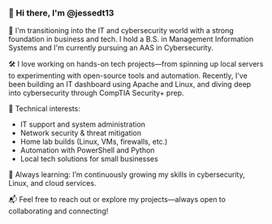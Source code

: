 ### 👋 Hi there, I'm @jessedt13

🚀 I'm transitioning into the IT and cybersecurity world with a strong foundation in business and tech. I hold a B.S. in Management Information Systems and I'm currently pursuing an AAS in Cybersecurity.

🛠️ I love working on hands-on tech projects—from spinning up local servers to experimenting with open-source tools and automation. Recently, I've been building an IT dashboard using Apache and Linux, and diving deep into cybersecurity through CompTIA Security+ prep.

🔧 Technical interests:
- IT support and system administration
- Network security & threat mitigation
- Home lab builds (Linux, VMs, firewalls, etc.)
- Automation with PowerShell and Python
- Local tech solutions for small businesses

🌱 Always learning: I’m continuously growing my skills in cybersecurity, Linux, and cloud services.

📬 Feel free to reach out or explore my projects—always open to collaborating and connecting!
